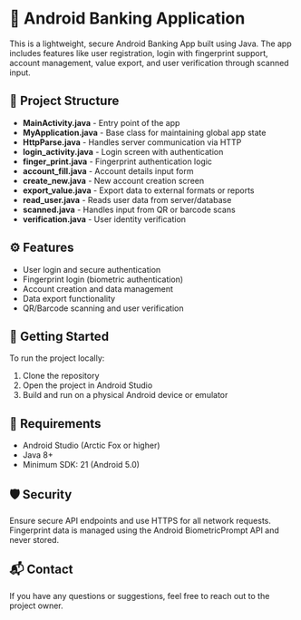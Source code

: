 

  <h1>📱 Android Banking Application</h1>

  <div class="section">
    <p>This is a lightweight, secure Android Banking App built using Java. The app includes features like user registration, login with fingerprint support, account management, value export, and user verification through scanned input.</p>
  </div>

  <div class="section">
    <h2>🧱 Project Structure</h2>
    <ul>
      <li><strong>MainActivity.java</strong> - Entry point of the app</li>
      <li><strong>MyApplication.java</strong> - Base class for maintaining global app state</li>
      <li><strong>HttpParse.java</strong> - Handles server communication via HTTP</li>
      <li><strong>login_activity.java</strong> - Login screen with authentication</li>
      <li><strong>finger_print.java</strong> - Fingerprint authentication logic</li>
      <li><strong>account_fill.java</strong> - Account details input form</li>
      <li><strong>create_new.java</strong> - New account creation screen</li>
      <li><strong>export_value.java</strong> - Export data to external formats or reports</li>
      <li><strong>read_user.java</strong> - Reads user data from server/database</li>
      <li><strong>scanned.java</strong> - Handles input from QR or barcode scans</li>
      <li><strong>verification.java</strong> - User identity verification</li>
    </ul>
  </div>

  <div class="section">
    <h2>⚙️ Features</h2>
    <ul>
      <li>User login and secure authentication</li>
      <li>Fingerprint login (biometric authentication)</li>
      <li>Account creation and data management</li>
      <li>Data export functionality</li>
      <li>QR/Barcode scanning and user verification</li>
    </ul>
  </div>

  <div class="section">
    <h2>🚀 Getting Started</h2>
    <p>To run the project locally:</p>
    <ol>
      <li>Clone the repository</li>
      <li>Open the project in Android Studio</li>
      <li>Build and run on a physical Android device or emulator</li>
    </ol>
  </div>

  <div class="section">
    <h2>📁 Requirements</h2>
    <ul>
      <li>Android Studio (Arctic Fox or higher)</li>
      <li>Java 8+</li>
      <li>Minimum SDK: 21 (Android 5.0)</li>
    </ul>
  </div>

  <div class="section">
    <h2>🛡️ Security</h2>
    <p>Ensure secure API endpoints and use HTTPS for all network requests. Fingerprint data is managed using the Android BiometricPrompt API and never stored.</p>
  </div>

  <div class="section">
    <h2>📬 Contact</h2>
    <p>If you have any questions or suggestions, feel free to reach out to the project owner.</p>
  </div>

</body>
</html>
